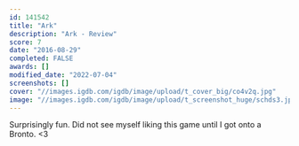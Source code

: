 ```yaml
---
id: 141542
title: "Ark"
description: "Ark - Review"
score: 7
date: "2016-08-29"
completed: FALSE
awards: []
modified_date: "2022-07-04"
screenshots: []
cover: "//images.igdb.com/igdb/image/upload/t_cover_big/co4v2q.jpg"
image: "//images.igdb.com/igdb/image/upload/t_screenshot_huge/schds3.jpg"
---
```

Surprisingly fun. Did not see myself liking this game until I got onto a Bronto. <3
